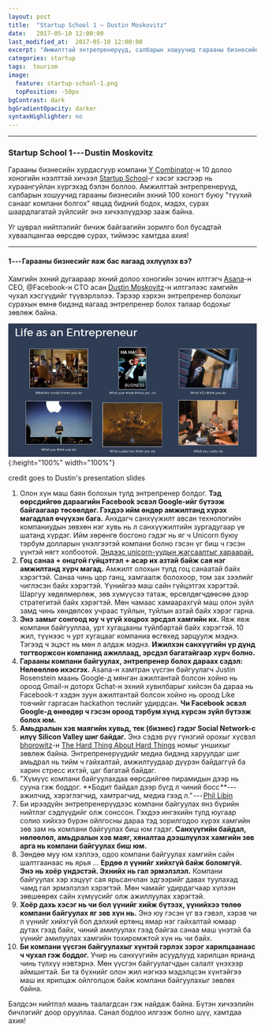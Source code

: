 ```yaml
---
layout: post
title:  "Startup School 1 — Dustin Moskovitz"
date:   2017-05-10 12:00:00
last_modified_at:  2017-05-10 12:00:00
excerpt: "Амжилттай энтрепренерүүд, салбарын хошуучид гарааны бизнесийн эхний 100 хоногт буюу түүхий санааг компани болгох явцад бидний бодох, мэдэх, сурах шаардлагатай зүйлсийг энэ хичээлүүдээр зааж байна..."
categories: startup
tags:  tourism
image:
  feature: startup-school-1.png
  topPosition: -50px
bgContrast: dark
bgGradientOpacity: darker
syntaxHighlighter: no
---
```

* * * * *

### Startup School 1 --- Dustin Moskovitz

Гарааны бизнесийн хурдасгуур компани [Y Combinator](https://medium.com/u/cb8adc841a29)-н 10 долоо хоногийн нээлттэй хичээл [Startup School](https://startupschool.org)-г хэсэг хэсгээр нь хураангуйлан хүргэхэд бэлэн боллоо. Амжилттай энтрепренерүүд, салбарын хошуучид гарааны бизнесийн эхний 100 хоногт буюу "түүхий санааг компани болгох" явцад бидний бодох, мэдэх, сурах шаардлагатай зүйлсийг энэ хичээлүүдээр зааж байна.

Уг цуврал нийтлэлийг бичиж байгаагийн зорилго бол бусадтай хуваалцангаа өөрсдөө сурах, тиймээс хамтдаа ахия!

* * * * *

#### 1 --- Гарааны бизнесийг яаж бас яагаад эхлүүлэх вэ?

Хамгийн эхний дугаараар эхний долоо хоногийн зочин илтгэгч [Asana](https://medium.com/u/4fecc4c082c)-н CEO, @Facebook-н CTO асан [Dustin Moskovitz](https://medium.com/u/7fbf97a30a51)-н илтгэлээс хамгийн чухал хэсгүүдийг түүвэрлэлээ. Тэрээр хэрхэн энтрепренер болохыг сурахын өмнө бидэнд яагаад энтрепренер болох талаар бодохыг зөвлөж байна.

![](/assets/images/hero/startup-school-1.png){:height="100%" width="100%"}

credit goes to Dustin's presentation slides

1.  Олон хүн маш баян болохын тулд энтрепренер болдог. **Тэд өөрсдийгөө дараагийн Facebook эсвэл Google-ийг бүтээж байгаагаар төсөөлдөг. Гэхдээ ийм өндөр амжилтанд хүрэх магадлал өчүүхэн бага.** Анхдагч санхүүжилт авсан технологийн компаниудын зөвхөн нэг хувь нь л санхүүжилтийн зургадугаар үе шатанд хүрдэг. Ийм хөрөнгө босгоно гэдэг нь яг ч Unicorn буюу тэрбум долларын үнэлгээтэй компани болно гэсэн үг биш ч гэсэн үүнтэй нягт холбоотой. [Эндээс unicorn-уудын жагсаалтыг хараарай.](https://techcrunch.com/unicorn-leaderboard/)
2.  **Гоц санаа + онцгой гүйцэтгэл + асар их азтай байж сая нэг амжилтанд хүрч магад.** Амжилт олохын тулд гоц санаатай байх хэрэгтэй. Санаа чинь цор ганц, хамгаалж болохоор, том зах зээлийг чиглэсэн байх хэрэгтэй. Үүнийгээ маш сайн гүйцэтгэх хэрэгтэй. Шаргуу хөдөлмөрлөж, зөв хүмүүсээ татаж, өрсөлдөгчдөөсөө дээр стратегитэй байх хэрэгтэй. Мөн чамаас хамаарахгүй маш олон зүйл замд чинь хөндөлсөх учраас туйлын, туйлын азтай байх хэрэг гарна.
3.  **Энэ замыг сонгоод юу ч үгүй хоцрох эрсдэл хамгийн их.** Явж явж компани байгууллаа, урт хугацааны туйлбартай байх хэрэгтэй. 10 жил, түүнээс ч урт хугацааг компаниа өсгөхөд зарцуулж мэднэ. Тэгээд ч эцэст нь мөн л алдаж мэднэ. **Ижилхэн санхүүгийн үр дүнд тогтворжсон компанид ажиллаад, эрсдэл багатайгаар хүрч болно.**
4.  **Гарааны компани байгуулах, энтрепренер болох дараах сэдэл: Нөлөөллөө ихэсгэх.** Asana-н хамтран үүсгэн байгуулагч Justin Rosenstein маань Google-д мянган ажилтантай болсон хойно нь ороод Gmail-н доторх Gchat-н эхний хувилбарыг хийсэн ба дараа нь Facebook-т хэдэн зуун ажилтантай болсон хойно нь ороод Like товчийг гаргасан hackathon төслийг удирдсан. **Чи Facebook эсвэл Google-д өнөөдөр ч гэсэн ороод тэрбум хүнд хүрсэн зүйл бүтээж болох юм.**
5.  **Амьдралын хэв маягийн хувьд, тек (бизнес) гэдэг Social Network-с илүү Silicon Valley шиг байдаг.** Энэ сэдэв рүү гүнзгий орохыг хүсвэл [bhorowitz](https://medium.com/u/926899f38323)-н [The Hard Thing About Hard Things](https://g.co/kgs/18Z9p6) номыг уншихыг зөвлөж байна. Энтрепренерүүдийг медиа бидэнд харуулдаг шиг амьдрал нь тийм ч гайхалтай, амжилтуудаар дүүрэн байдаггүй ба харин стресс ихтэй, цаг багатай байдаг.
6.  "Хүмүүс компани байгуулахдаа өөрсдийгөө пирамидын дээр нь сууна гэж боддог. **Бодит байдал дээр бүгд л чиний босс **--- ажилчид, хэрэглэгчид, хамтрагчид, медиа гээд л." --- [Phil Libin](https://medium.com/u/720570ab09bd)
7.  Би ирээдүйн энтрепренерүүдээс компани байгуулах янз бүрийн нийтлэг сэдлүүдийг олж сонссон. Гэхдээ ингэхийн тулд юугаар солио хийхээ бүрэн ойлгосны дараа тэд зорилгодоо хүрэх хамгийн зөв зам нь компани байгуулах биш юм гэдэг. **Санхүүгийн байдал, нөлөөлөл, амьдралын хэв маяг, хяналтаа дээшлүүлэх хамгийн зөв арга нь компани байгуулах биш юм.**
8.  Зөндөө муу юм хэллээ, одоо компани байгуулах хамгийн сайн шалтгаанаас нь ярья ... **Ердөө л үүнийг хийхгүй байж боломгүй. Энэ нь хоёр үндэстэй. Эхнийх нь гал эрмэлзлэл.** Компани байгуулах хэр хэцүүг сая ярьсанчлан эдгээрийг давах туулахад чамд гал эрмэлзлэл хэрэгтэй. Мөн чамайг удирдагчаар хүлээн зөвшөөрөх сайн хүмүүсийг олж ажиллуулах хэрэгтэй.
9.  **Хоёр дахь хэсэг нь чи бол үүнийг хийж бүтээх, үүнийхээ төлөө компани байгуулах яг зөв хүн нь.** Энэ юу гэсэн үг вэ гэвэл, хэрэв чи л үүнийг хийхгүй бол дэлхий ертөнц ямар нэг гайхалтай юмаар дутах гээд байх, чиний амилуулах гээд байгаа санаа маш үнэтэй ба үүнийг амилуулах хамгийн тохиромжтой хүн нь чи байх.
10. **Би компани үүсгэн байгуулахыг хүнтэй гэрлэх зэрэг харилцаанаас ч чухал гэж боддог.** Учир нь санхүүгийн асуудлууд харилцан ярианд чинь түлхүү нэвтэрнэ. Мөн үүсгэн байгуулагчдын салалт үнэхээр аймшигтай. Би та бүхнийг олон жил нэгнээ мэдэлцсэн хүнтэйгээ маш их ярилцаж ойлголцож байж компани байгуулахыг зөвлөх байна.

Бэлдсэн нийтлэл маань таалагдсан гэж найдаж байна. Бүтэн хичээлийн бичлэгийг доор орууллаа. Санал бодлоо илгээж болно шүү, хамтдаа ахия!
